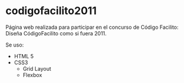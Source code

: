 # codigofacilito2011
Página web realizada para participar en el concurso de Código Facilito: Diseña CódigoFacilito como si fuera 2011.

Se uso:
- HTML 5
- CSS3
  - Grid Layout
  - Flexbox
